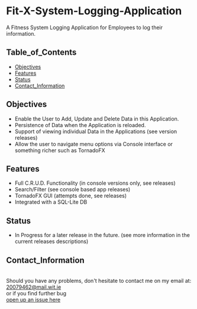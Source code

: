 # Fit-X-System-Logging-Application

 A Fitness System Logging Application for Employees to log their information.

## Table_of_Contents
* [Objectives](#objectives)
* [Features](#features)
* [Status](#status)
* [Contact_Information](#contact_information)


## Objectives
 * Enable the User to Add, Update and Delete Data in this Application.
 * Persistence of Data when the Application is reloaded.
 * Support of viewing individual Data in the Applications (see version releases)
 * Allow the user to navigate menu options  via Console interface or something richer such as TornadoFX


## Features
* Full C.R.U.D. Functionality (in console versions only, see releases)
* Search/Filter (see console based app releases)
* TornadoFX GUI (attempts done, see releases)
* Integrated with a SQL-Lite DB


## Status
 - In Progress for a later release in the future. (see more information in the current releases descriptions)
 
 
## Contact_Information
<br> Should you have any problems, don't hesitate to contact me on my email at:</br> [20079462@mail.wit.ie](mailto:20079462@mail.wit.ie)
<br>or if you find further bug </br>[open up an issue here](https://github.com/robert-solomon12/FIT-X-Logger/issues)
